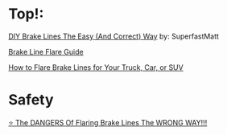 # Top!:
[DIY Brake Lines The Easy (And Correct) Way](https://youtu.be/_Tm6N5l69_c) by: SuperfastMatt

[Brake Line Flare Guide](https://youtu.be/BcUGBdY1zWQ)

[How to Flare Brake Lines for Your Truck, Car, or SUV](https://youtu.be/fQnt08Yjti0)

# Safety
[⭐ The DANGERS Of Flaring Brake Lines The WRONG WAY!!!](https://youtu.be/if5lAk54z8c)
